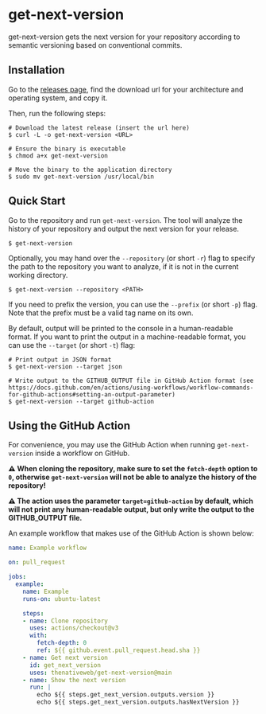 # get-next-version

get-next-version gets the next version for your repository according to semantic versioning based on conventional commits.

## Installation

Go to the [releases page](https://github.com/thenativeweb/get-next-version/releases), find the download url for your architecture and operating system, and copy it.

Then, run the following steps:

```shell
# Download the latest release (insert the url here)
$ curl -L -o get-next-version <URL>

# Ensure the binary is executable
$ chmod a+x get-next-version

# Move the binary to the application directory
$ sudo mv get-next-version /usr/local/bin
```

## Quick Start

Go to the repository and run `get-next-version`. The tool will analyze the history of your repository and output the next version for your release.

```shell
$ get-next-version
```

Optionally, you may hand over the `--repository` (or short `-r`) flag to specify the path to the repository you want to analyze, if it is not in the current working directory.

```shell
$ get-next-version --repository <PATH>
```

If you need to prefix the version, you can use the `--prefix` (or short `-p`) flag. Note that the prefix must be a valid tag name on its own.

By default, output will be printed to the console in a human-readable format. If you want to print the output in a machine-readable format, you can use the `--target` (or short `-t`) flag:

```shell
# Print output in JSON format
$ get-next-version --target json

# Write output to the GITHUB_OUTPUT file in GitHub Action format (see https://docs.github.com/en/actions/using-workflows/workflow-commands-for-github-actions#setting-an-output-parameter)
$ get-next-version --target github-action
```

## Using the GitHub Action

For convenience, you may use the GitHub Action when running `get-next-version` inside a workflow on GitHub.

**⚠️ When cloning the repository, make sure to set the `fetch-depth` option to `0`, otherwise `get-next-version` will not be able to analyze the history of the repository!**

**⚠️ The action uses the parameter `target=github-action` by default, which will not print any human-readable output, but only write the output to the GITHUB_OUTPUT file.**

An example workflow that makes use of the GitHub Action is shown below:

```yaml
name: Example workflow

on: pull_request

jobs:
  example:
    name: Example
    runs-on: ubuntu-latest

    steps:
    - name: Clone repository
      uses: actions/checkout@v3
      with:
        fetch-depth: 0
        ref: ${{ github.event.pull_request.head.sha }}
    - name: Get next version
      id: get_next_version
      uses: thenativeweb/get-next-version@main
    - name: Show the next version
      run: |
        echo ${{ steps.get_next_version.outputs.version }}
        echo ${{ steps.get_next_version.outputs.hasNextVersion }}
```
